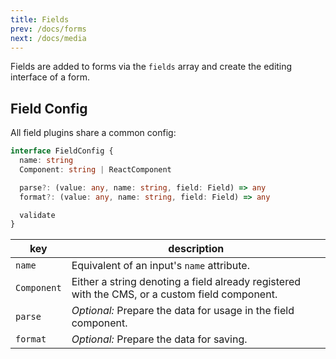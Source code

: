 ```yaml
---
title: Fields
prev: /docs/forms
next: /docs/media
---
```

Fields are added to forms via the `fields` array and create the editing interface of a form.

## Field Config

All field plugins share a common config:

```typescript
interface FieldConfig {
  name: string
  Component: string | ReactComponent
```

```typescript
  parse?: (value: any, name: string, field: Field) => any
  format?: (value: any, name: string, field: Field) => any
```

```typescript
  validate
}
```

| key | description |
| --- | --- |
| `name` | Equivalent of an input's `name` attribute. |
| `Component` | Either a string denoting a field already registered with the CMS, or a custom field component. |
| `parse` | _Optional:_ Prepare the data for usage in the field component. |
| `format` | _Optional:_ Prepare the data for saving. |
